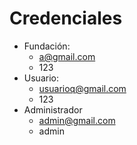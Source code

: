 # Credenciales
* Fundación: 
    * a@gmail.com  
    * 123
* Usuario: 
    * usuarioq@gmail.com
    * 123
* Administrador
    * admin@gmail.com
    * admin